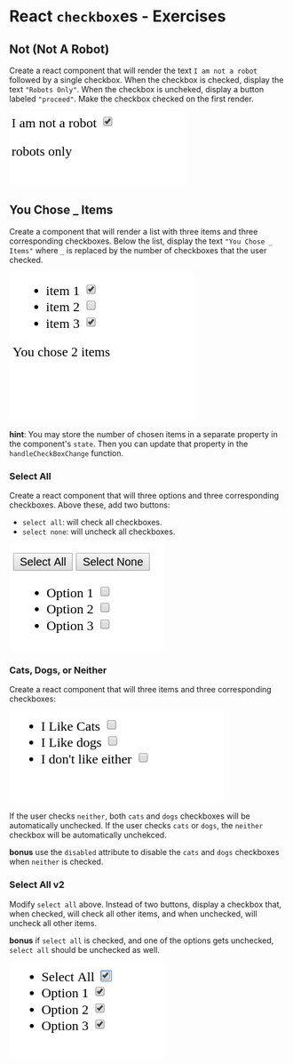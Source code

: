 # React `checkbox`es - Exercises

## Not (Not A Robot)

Create a react component that will render the text `I am not a robot` followed by a single checkbox. When the checkbox is checked, display the text `"Robots Only"`. When the checkbox is uncheked, display a button labeled `"proceed"`. Make the checkbox checked on the first render.

![not not robot](assets/not_not_robot.png)

## You Chose _ Items

Create a component that will render a list with three items and three corresponding checkboxes. Below the list, display the text `"You Chose _ Items"` where `_` is replaced by the number of checkboxes that the user checked.

![You chose _ items](assets/chose_x_items.png)

**hint**: You may store the number of chosen items in a separate property in the component's `state`. Then you can update that property in the `handleCheckBoxChange` function.


### Select All

Create a react component that will three options and three corresponding checkboxes. Above these, add two buttons:

* `select all`: will check all checkboxes.
* `select none`: will uncheck all checkboxes.

![select all none](assets/select_all_none.png)



### Cats, Dogs, or Neither

Create a react component that will three items and three corresponding checkboxes:

![cats dogs or neither](assets/cats_dogs_neither.png)

 If the user checks `neither`, both `cats` and `dogs` checkboxes will be automatically unchecked. If the user checks `cats` or `dogs`, the `neither` checkbox will be automatically unchekced.

 **bonus** use the `disabled` attribute to disable the `cats` and `dogs` checkboxes when `neither` is checked.

### Select All v2

Modify `select all` above. Instead of two buttons, display a checkbox that, when checked, will check all other items, and when unchecked, will uncheck all other items.

**bonus** if `select all` is checked, and one of the options gets unchecked, `select all` should be unchecked as well.

![select all checkbox](assets/select_all_checkbox.png)